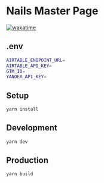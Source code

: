 # Nails Master Page

[![wakatime](https://wakatime.com/badge/user/b4c85a5e-1977-4c82-8f69-188ee9bb7c71/project/e6b3fa2a-2424-4d37-aba8-0de4d4606bc6.svg)](https://wakatime.com/badge/user/b4c85a5e-1977-4c82-8f69-188ee9bb7c71/project/e6b3fa2a-2424-4d37-aba8-0de4d4606bc6)

## .env

```bash
AIRTABLE_ENDPOINT_URL=
AIRTABLE_API_KEY=
GTM_ID=
YANDEX_API_KEY=
```

## Setup
```bash
yarn install
```

## Development

```bash
yarn dev
```

## Production

```bash
yarn build
```
